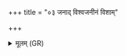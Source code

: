 +++
title = "०३ जनाद् विश्वजनीनं विशाम्"

+++
<details><summary>मूलम् (GR)</summary>

+++(PSK 20.13.3)+++जनाद् विश्वजनीनं  
विशाम् उरुक्षितीनाम् ।  
दूरात् त्वा मन्य आभृतम्  
ईर्ष्याया नाम भेषजम् ॥
</details>